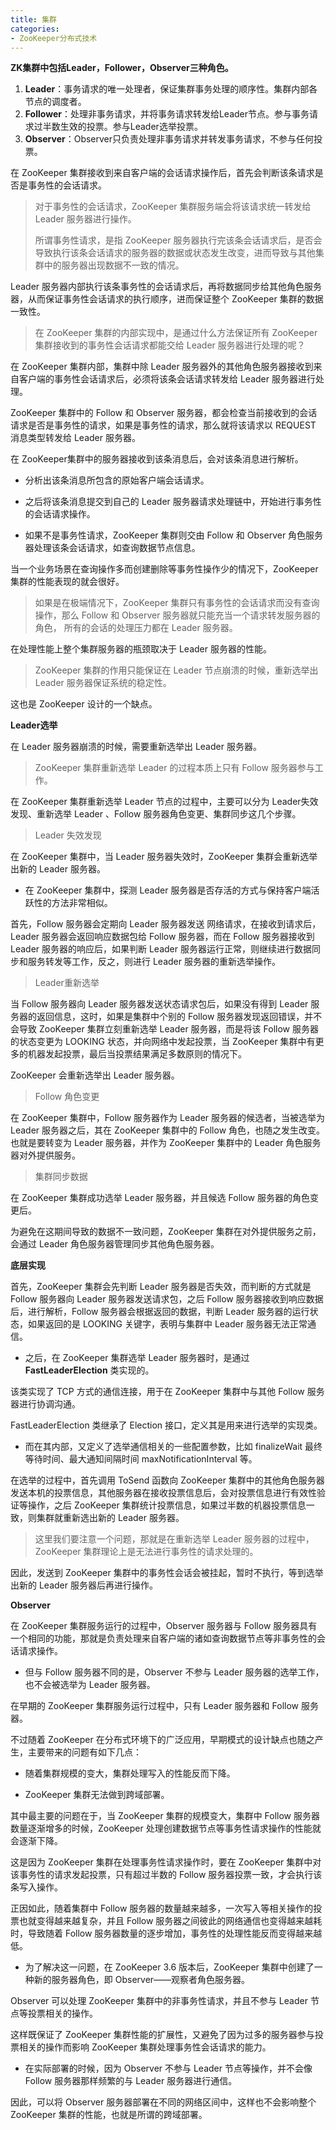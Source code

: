 ```yaml
---
title: 集群
categories: 
- ZooKeeper分布式技术
---
```


**ZK集群中包括Leader，Follower，Observer三种角色。**

1. **Leader**：事务请求的唯一处理者，保证集群事务处理的顺序性。集群内部各节点的调度者。
2. **Follower**：处理非事务请求，并将事务请求转发给Leader节点。参与事务请求过半数生效的投票。参与Leader选举投票。
3. **Observer**：Observer只负责处理非事务请求并转发事务请求，不参与任何投票。

在 ZooKeeper 集群接收到来自客户端的会话请求操作后，首先会判断该条请求是否是事务性的会话请求。

> 对于事务性的会话请求，ZooKeeper 集群服务端会将该请求统一转发给 Leader 服务器进行操作。
>
> 所谓事务性请求，是指 ZooKeeper 服务器执行完该条会话请求后，是否会导致执行该条会话请求的服务器的数据或状态发生改变，进而导致与其他集群中的服务器出现数据不一致的情况。

Leader 服务器内部执行该条事务性的会话请求后，再将数据同步给其他角色服务器，从而保证事务性会话请求的执行顺序，进而保证整个 ZooKeeper 集群的数据一致性。

> 在 ZooKeeper 集群的内部实现中，是通过什么方法保证所有 ZooKeeper 集群接收到的事务性会话请求都能交给 Leader 服务器进行处理的呢？

在 ZooKeeper 集群内部，集群中除 Leader 服务器外的其他角色服务器接收到来自客户端的事务性会话请求后，必须将该条会话请求转发给 Leader 服务器进行处理。

ZooKeeper 集群中的 Follow 和 Observer 服务器，都会检查当前接收到的会话请求是否是事务性的请求，如果是事务性的请求，那么就将该请求以 REQUEST 消息类型转发给 Leader 服务器。

在 ZooKeeper集群中的服务器接收到该条消息后，会对该条消息进行解析。

* 分析出该条消息所包含的原始客户端会话请求。

* 之后将该条消息提交到自己的 Leader 服务器请求处理链中，开始进行事务性的会话请求操作。

* 如果不是事务性请求，ZooKeeper 集群则交由 Follow 和 Observer 角色服务器处理该条会话请求，如查询数据节点信息。

当一个业务场景在查询操作多而创建删除等事务性操作少的情况下，ZooKeeper 集群的性能表现的就会很好。

> 如果是在极端情况下，ZooKeeper 集群只有事务性的会话请求而没有查询操作，那么 Follow 和 Observer 服务器就只能充当一个请求转发服务器的角色， 所有的会话的处理压力都在 Leader 服务器。

在处理性能上整个集群服务器的瓶颈取决于 Leader 服务器的性能。

> ZooKeeper 集群的作用只能保证在 Leader 节点崩溃的时候，重新选举出 Leader 服务器保证系统的稳定性。

这也是 ZooKeeper 设计的一个缺点。

**Leader选举**

在 Leader 服务器崩溃的时候，需要重新选举出 Leader 服务器。

> ZooKeeper 集群重新选举 Leader 的过程本质上只有 Follow 服务器参与工作。

在 ZooKeeper 集群重新选举 Leader 节点的过程中，主要可以分为 Leader失效发现、重新选举 Leader 、Follow 服务器角色变更、集群同步这几个步骤。

> Leader 失效发现

在 ZooKeeper 集群中，当 Leader 服务器失效时，ZooKeeper 集群会重新选举出新的 Leader 服务器。

* 在 ZooKeeper 集群中，探测 Leader 服务器是否存活的方式与保持客户端活跃性的方法非常相似。

首先，Follow 服务器会定期向 Leader 服务器发送 网络请求，在接收到请求后，Leader 服务器会返回响应数据包给 Follow 服务器，而在 Follow 服务器接收到 Leader 服务器的响应后，如果判断 Leader 服务器运行正常，则继续进行数据同步和服务转发等工作，反之，则进行 Leader 服务器的重新选举操作。

> Leader重新选举

当 Follow 服务器向 Leader 服务器发送状态请求包后，如果没有得到 Leader 服务器的返回信息，这时，如果是集群中个别的 Follow 服务器发现返回错误，并不会导致 ZooKeeper 集群立刻重新选举 Leader 服务器，而是将该 Follow 服务器的状态变更为 LOOKING 状态，并向网络中发起投票，当 ZooKeeper 集群中有更多的机器发起投票，最后当投票结果满足多数原则的情况下。

ZooKeeper 会重新选举出 Leader 服务器。

> Follow 角色变更

在 ZooKeeper 集群中，Follow 服务器作为 Leader 服务器的候选者，当被选举为 Leader 服务器之后，其在 ZooKeeper 集群中的 Follow 角色，也随之发生改变。也就是要转变为 Leader 服务器，并作为 ZooKeeper 集群中的 Leader 角色服务器对外提供服务。

> 集群同步数据

在 ZooKeeper 集群成功选举 Leader 服务器，并且候选 Follow 服务器的角色变更后。

为避免在这期间导致的数据不一致问题，ZooKeeper 集群在对外提供服务之前，会通过 Leader 角色服务器管理同步其他角色服务器。

**底层实现**

首先，ZooKeeper 集群会先判断 Leader 服务器是否失效，而判断的方式就是 Follow 服务器向 Leader 服务器发送请求包，之后 Follow 服务器接收到响应数据后，进行解析，Follow 服务器会根据返回的数据，判断 Leader 服务器的运行状态，如果返回的是 LOOKING 关键字，表明与集群中 Leader 服务器无法正常通信。

* 之后，在 ZooKeeper 集群选举 Leader 服务器时，是通过 **FastLeaderElection** 类实现的。

该类实现了 TCP 方式的通信连接，用于在 ZooKeeper 集群中与其他 Follow 服务器进行协调沟通。

FastLeaderElection 类继承了 Election 接口，定义其是用来进行选举的实现类。

* 而在其内部，又定义了选举通信相关的一些配置参数，比如 finalizeWait 最终等待时间、最大通知间隔时间 maxNotificationInterval 等。

在选举的过程中，首先调用 ToSend 函数向 ZooKeeper 集群中的其他角色服务器发送本机的投票信息，其他服务器在接收投票信息后，会对投票信息进行有效性验证等操作，之后 ZooKeeper 集群统计投票信息，如果过半数的机器投票信息一致，则集群就重新选出新的 Leader 服务器。

> 这里我们要注意一个问题，那就是在重新选举 Leader 服务器的过程中，ZooKeeper 集群理论上是无法进行事务性的请求处理的。

因此，发送到 ZooKeeper 集群中的事务性会话会被挂起，暂时不执行，等到选举出新的 Leader 服务器后再进行操作。 

**Observer**

在 ZooKeeper 集群服务运行的过程中，Observer 服务器与 Follow 服务器具有一个相同的功能，那就是负责处理来自客户端的诸如查询数据节点等非事务性的会话请求操作。

* 但与 Follow 服务器不同的是，Observer 不参与 Leader 服务器的选举工作，也不会被选举为 Leader 服务器。

在早期的 ZooKeeper 集群服务运行过程中，只有 Leader 服务器和 Follow 服务器。

不过随着 ZooKeeper 在分布式环境下的广泛应用，早期模式的设计缺点也随之产生，主要带来的问题有如下几点：

* 随着集群规模的变大，集群处理写入的性能反而下降。

* ZooKeeper 集群无法做到跨域部署。

其中最主要的问题在于，当 ZooKeeper 集群的规模变大，集群中 Follow 服务器数量逐渐增多的时候，ZooKeeper 处理创建数据节点等事务性请求操作的性能就会逐渐下降。

这是因为 ZooKeeper 集群在处理事务性请求操作时，要在 ZooKeeper 集群中对该事务性的请求发起投票，只有超过半数的 Follow 服务器投票一致，才会执行该条写入操作。

正因如此，随着集群中 Follow 服务器的数量越来越多，一次写入等相关操作的投票也就变得越来越复杂，并且 Follow 服务器之间彼此的网络通信也变得越来越耗时，导致随着 Follow 服务器数量的逐步增加，事务性的处理性能反而变得越来越低。

* 为了解决这一问题，在 ZooKeeper 3.6 版本后，ZooKeeper 集群中创建了一种新的服务器角色，即 Observer——观察者角色服务器。

Observer 可以处理 ZooKeeper 集群中的非事务性请求，并且不参与 Leader 节点等投票相关的操作。

这样既保证了 ZooKeeper 集群性能的扩展性，又避免了因为过多的服务器参与投票相关的操作而影响 ZooKeeper 集群处理事务性会话请求的能力。

* 在实际部署的时候，因为 Observer 不参与 Leader 节点等操作，并不会像 Follow 服务器那样频繁的与 Leader 服务器进行通信。

因此，可以将 Observer 服务器部署在不同的网络区间中，这样也不会影响整个 ZooKeeper 集群的性能，也就是所谓的跨域部署。
